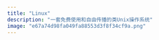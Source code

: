 ```yaml
---
title: "Linux"
description: "一套免费使用和自由传播的类Unix操作系统"
image: "e67a74d98fa049fa88553d3f8f34cf9a.png"
---
```

